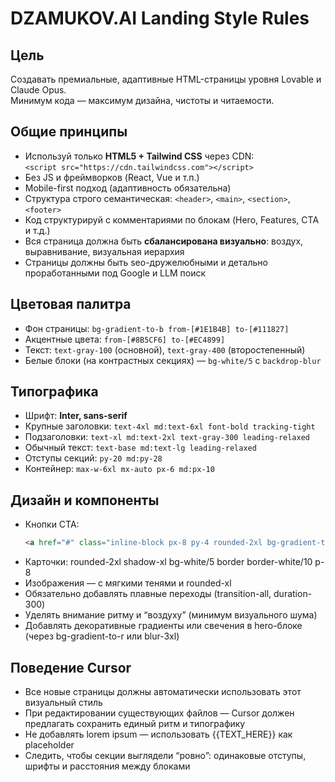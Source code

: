 # DZAMUKOV.AI Landing Style Rules

## Цель
Создавать премиальные, адаптивные HTML-страницы уровня Lovable и Claude Opus.  
Минимум кода — максимум дизайна, чистоты и читаемости.

## Общие принципы
- Используй только **HTML5 + Tailwind CSS** через CDN:  
  `<script src="https://cdn.tailwindcss.com"></script>`
- Без JS и фреймворков (React, Vue и т.п.)
- Mobile-first подход (адаптивность обязательна)
- Структура строго семантическая: `<header>`, `<main>`, `<section>`, `<footer>`
- Код структурируй с комментариями по блокам (Hero, Features, CTA и т.д.)
- Вся страница должна быть **сбалансирована визуально**: воздух, выравнивание, визуальная иерархия
- Страницы должны быть seo-дружелюбными и детально проработанными под Google и LLM поиск

## Цветовая палитра
- Фон страницы: `bg-gradient-to-b from-[#1E1B4B] to-[#111827]`
- Акцентные цвета: `from-[#8B5CF6] to-[#EC4899]`
- Текст: `text-gray-100` (основной), `text-gray-400` (второстепенный)
- Белые блоки (на контрастных секциях) — `bg-white/5` с `backdrop-blur`

## Типографика
- Шрифт: **Inter, sans-serif**
- Крупные заголовки: `text-4xl md:text-6xl font-bold tracking-tight`
- Подзаголовки: `text-xl md:text-2xl text-gray-300 leading-relaxed`
- Обычный текст: `text-base md:text-lg leading-relaxed`
- Отступы секций: `py-20 md:py-28`
- Контейнер: `max-w-6xl mx-auto px-6 md:px-10`

## Дизайн и компоненты
- Кнопки CTA:
  ```html
  <a href="#" class="inline-block px-8 py-4 rounded-2xl bg-gradient-to-r from-[#8B5CF6] to-[#EC4899] text-white font-semibold shadow-lg hover:shadow-xl transition">Текст кнопки</a>
- Карточки: rounded-2xl shadow-xl bg-white/5 border border-white/10 p-8
- Изображения — с мягкими тенями и rounded-xl
- Обязательно добавлять плавные переходы (transition-all, duration-300)
- Уделять внимание ритму и “воздуху” (минимум визуального шума)
- Добавлять декоративные градиенты или свечения в hero-блоке (через bg-gradient-to-r или blur-3xl)

## Поведение Cursor
- Все новые страницы должны автоматически использовать этот визуальный стиль
- При редактировании существующих файлов — Cursor должен предлагать сохранить единый ритм и типографику
- Не добавлять lorem ipsum — использовать {{TEXT_HERE}} как placeholder
- Следить, чтобы секции выглядели “ровно”: одинаковые отступы, шрифты и расстояния между блоками